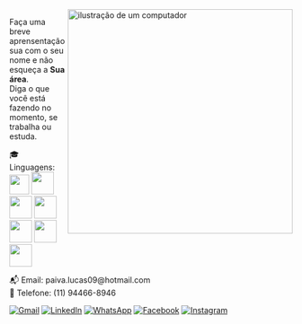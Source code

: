 <img src="https://raw.githubusercontent.com/MicaelliMedeiros/micaellimedeiros/master/image/computer-illustration.png" alt="ilustração de um computador" min-width="400px" max-width="400px" width="400px" align="right">

<p align="left"> 
  Faça uma breve aprensentação sua com o seu nome e não esqueça a <strong>Sua área</strong>.<br>
  Diga o que você está fazendo no momento, se trabalha ou estuda.
</p>

<p align="left">
  🎓 Linguagens:  
      <img src="https://cdn.jsdelivr.net/gh/devicons/devicon/icons/laravel/laravel-plain.svg" height="35" />
      <img src="https://cdn.jsdelivr.net/gh/devicons/devicon/icons/php/php-plain.svg" height="40" />
      <img src="https://cdn.jsdelivr.net/gh/devicons/devicon/icons/mysql/mysql-original.svg" height="40" />
      <img src="https://cdn.jsdelivr.net/gh/devicons/devicon/icons/microsoftsqlserver/microsoftsqlserver-plain.svg" height="40" />
      <img src="https://cdn.jsdelivr.net/gh/devicons/devicon/icons/javascript/javascript-plain.svg" height="40" />
      <img src="https://cdn.jsdelivr.net/gh/devicons/devicon/icons/visualstudio/visualstudio-plain.svg" height="40" />
      <img src="https://cdn.jsdelivr.net/gh/devicons/devicon/icons/linux/linux-original.svg" height="40" />
</p>

<p align="left">
  📬 Email: paiva.lucas09@hotmail.com</br>
  📱  Telefone: (11) 94466-8946
</p>

<p align="left">
  <a href="#" title="Gmail">
  <img src="https://img.shields.io/badge/-Gmail-FF0000?style=flat-square&labelColor=FF0000&logo=gmail&logoColor=white&link=LINK-DO-SEU-GMAIL" alt="Gmail"/></a>

  <a href="#" title="LinkedIn">
  <img src="https://img.shields.io/badge/-Linkedin-0e76a8?style=flat-square&logo=Linkedin&logoColor=white&link=LINK-DO-SEU-LINKEDIN" alt="LinkedIn"/></a>

  <a href="#" title="WhatsApp">
  <img src="https://img.shields.io/badge/-WhatsApp-25d366?style=flat-square&labelColor=25d366&logo=whatsapp&logoColor=white&link=API-DO-SEU-WHATSAPP" alt="WhatsApp"/></a>

  <a href="#" title="Facebook">
  <img src="https://img.shields.io/badge/-Facebook-3b5998?style=flat-square&labelColor=3b5998&logo=facebook&logoColor=white&link=LINK-DO-SEU-FACEBOOK" alt="Facebook"/></a>

  <a href="#" title="Instagram">
  <img src="https://img.shields.io/badge/-Instagram-DF0174?style=flat-square&labelColor=DF0174&logo=instagram&logoColor=white&link=LINK-DO-SEU-INSTAGRAM" alt="Instagram"/></a>
</p>
